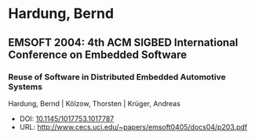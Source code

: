 # Hardung, Bernd

## EMSOFT 2004: 4th ACM SIGBED International Conference on Embedded Software

### Reuse of Software in Distributed Embedded Automotive Systems
Hardung, Bernd | Kölzow, Thorsten | Krüger, Andreas
* DOI: [10.1145/1017753.1017787](https://doi.org/10.1145/1017753.1017787)
* URL: <http://www.cecs.uci.edu/~papers/emsoft0405/docs04/p203.pdf>

